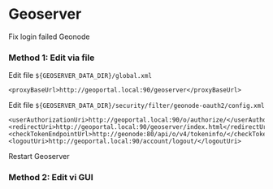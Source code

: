 # Geoserver


Fix login failed Geonode

### Method 1: Edit via file

Edit file `${GEOSERVER_DATA_DIR}/global.xml`
```
<proxyBaseUrl>http://geoportal.local:90/geoserver</proxyBaseUrl>
```


Edit file `${GEOSERVER_DATA_DIR}/security/filter/geonode-oauth2/config.xml`
```
<userAuthorizationUri>http://geoportal.local:90/o/authorize/</userAuthorizationUri>
<redirectUri>http://geoportal.local:90/geoserver/index.html</redirectUri>
<checkTokenEndpointUrl>http://geonode:80/api/o/v4/tokeninfo/</checkTokenEndpointUrl>
<logoutUri>http://geoportal.local:90/account/logout/</logoutUri>
```

Restart Geoserver

### Method 2: Edit vi GUI
